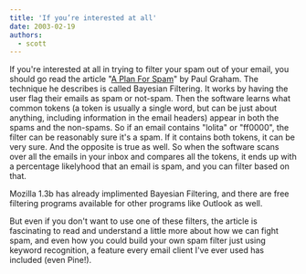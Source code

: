 ```yaml
---
title: 'If you’re interested at all'
date: 2003-02-19
authors:
  - scott
---
```


If you're interested at all in trying to filter your spam out of your email, you should go read the article "[A Plan For Spam](http://www.paulgraham.com/spam.html)" by Paul Graham. The technique he describes is called Bayesian Filtering. It works by having the user flag their emails as spam or not-spam. Then the software learns what common tokens (a token is usually a single word, but can be just about anything, including information in the email headers) appear in both the spams and the non-spams. So if an email contains "lolita" or "ff0000", the filter can be reasonably sure it's a spam. If it contains both tokens, it can be very sure. And the opposite is true as well. So when the software scans over all the emails in your inbox and compares all the tokens, it ends up with a percentage likelyhood that an email is spam, and you can filter based on that.

Mozilla 1.3b has already implimented Bayesian Filtering, and there are free filtering programs available for other programs like Outlook as well.

But even if you don't want to use one of these filters, the article is fascinating to read and understand a little more about how we can fight spam, and even how you could build your own spam filter just using keyword recognition, a feature every email client I've ever used has included (even Pine!).
